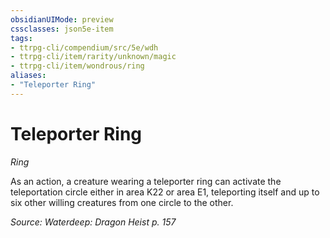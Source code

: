 ```yaml
---
obsidianUIMode: preview
cssclasses: json5e-item
tags:
- ttrpg-cli/compendium/src/5e/wdh
- ttrpg-cli/item/rarity/unknown/magic
- ttrpg-cli/item/wondrous/ring
aliases: 
- "Teleporter Ring"
---
```

# Teleporter Ring
*Ring*  


As an action, a creature wearing a teleporter ring can activate the teleportation circle either in area K22 or area E1, teleporting itself and up to six other willing creatures from one circle to the other.

*Source: Waterdeep: Dragon Heist p. 157*